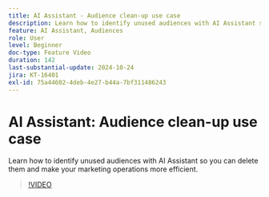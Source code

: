 ```yaml
---
title: AI Assistant - Audience clean-up use case
description: Learn how to identify unused audiences with AI Assistant so you can delete them and make your marketing operations more efficient.
feature: AI Assistant, Audiences
role: User
level: Beginner
doc-type: Feature Video
duration: 142
last-substantial-update: 2024-10-24
jira: KT-16401
exl-id: 75a44602-4deb-4e27-b44a-7bf311486243
---
```

# AI Assistant: Audience clean-up use case

Learn how to identify unused audiences with AI Assistant so you can delete them and make your marketing operations more efficient.

>[!VIDEO](https://video.tv.adobe.com/v/3435532/?learn=on)
